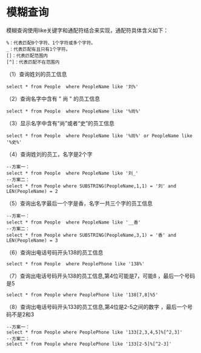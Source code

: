 # 模糊查询

模糊查询使用like关键字和通配符结合来实现，通配符具体含义如下：

```
%：代表匹配0个字符、1个字符或多个字符。
_：代表匹配有且只有1个字符。
[]：代表匹配范围内
[^]：代表匹配不在范围内
```

（1）查询姓刘的员工信息

```
select * from People  where PeopleName like '刘%'
```

（2）查询名字中含有 " 尚 " 的员工信息

```
select * from People  where PeopleName like '%尚%'
```

（3）显示名字中含有“尚”或者“史”的员工信息

```
select * from People  where PeopleName like '%尚%' or PeopleName like '%史%'
```

（4）查询姓刘的员工，名字是2个字

```
--方案一：
select * from People  where PeopleName like '刘_'
--方案二：
select * from People where SUBSTRING(PeopleName,1,1) = '刘' and LEN(PeopleName) = 2
```

（5）查询出名字最后一个字是香，名字一共三个字的员工信息

```
--方案一：
select * from People  where PeopleName like '__香'
--方案二：
select * from People where SUBSTRING(PeopleName,3,1) = '香' and LEN(PeopleName) = 3
```

（6）查询出电话号码开头138的员工信息

```
select * from People  where PeoplePhone like '138%'
```

（7）查询出电话号码开头138的员工信息,第4位可能是7，可能8 ，最后一个号码是5

```
select * from People where PeoplePhone like '138[7,8]%5'
```

（8）查询出电话号码开头133的员工信息,第4位是2-5之间的数字 ，最后一个号码不是2和3

```
--方案一：
select * from People where PeoplePhone like '133[2,3,4,5]%[^2,3]'
--方案二：
select * from People where PeoplePhone like '133[2-5]%[^2-3]'
```

